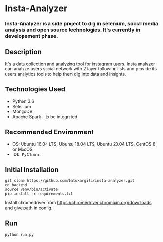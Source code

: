 # Insta-Analyzer
### Insta-Analyzer is a side project to dig in selenium, social media analysis and open source technologies. It's currently in developement phase. 

## Description
It's a data collection and analyzing tool for instagram users. Insta analyzer can analyze users social network with 2 layer following lists and provide its users analytics tools to help them dig into data and insights. 

## Technologies Used
* Python 3.6
* Selenium
* MongoDB
* Apache Spark - to be integreted

## Recommended Environment
* OS: Ubuntu 16.04 LTS, Ubuntu 18.04 LTS, Ubuntu 20.04 LTS, CentOS 8 or MacOS
* IDE: PyCharm

## Initial Installation
```shell script
git clone https://github.com/batukargili/insta-analyzer.git
cd backend
source venv/bin/activate
pip install -r requirements.txt
```
Install chromedriver from https://chromedriver.chromium.org/downloads and give path in config. 

## Run
```shell script
python run.py
```
